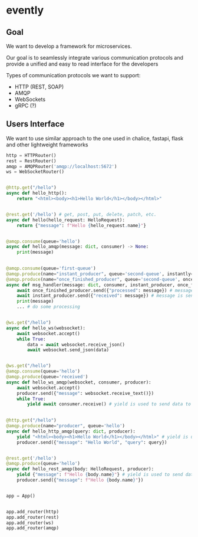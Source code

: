 # evently

## Goal

We want to develop a framework for microservices.

Our goal is to seamlessly integrate various communication protocols and provide a unified and easy to read interface for the developers

Types of communication protocols we want to support:
- HTTP (REST, SOAP)
- AMQP
- WebSockets
- gRPC (?)


## Users Interface
We want to use similar approach to the one used in chalice, fastapi, flask and other lightweight frameworks

```python
http = HTTPRouter()
rest = RestRouter()
amqp = AMQPRouter('amqp://localhost:5672')
ws = WebSocketRouter()


@http.get("/hello")
async def hello_http():
    return "<html><body><h1>Hello World</h1></body></html>"


@rest.get('/hello') # get, post, put, delete, patch, etc.
async def hello(hello_request: HelloRequest):
    return {"message": f"Hello {hello_request.name}"}


@amqp.consume(queue='hello')
async def hello_amqp(message: dict, consumer) -> None:
    print(message)
    

@amqp.consume(queue='first-queue')
@amqp.produce(name="instant_producer", queue='second-queue', instantly=True)
@amqp.produce(name="once_finished_producer", queue='second-queue', once_finished=True)
async def msg_handler(message: dict, consumer, instant_producer, once_finished_producer) -> None:
    await once_finished_producer.send({"processed": message}) # message is sent once the handler is finished
    await instant_producer.send({"received": message}) # message is sent instantly
    print(message)
    ... # do some processing


@ws.get("/hello")
async def hello_ws(websocket):
    await websocket.accept()
    while True:
        data = await websocket.receive_json()
        await websocket.send_json(data)


@ws.get("/hello")
@amqp.consume(queue='hello')
@amqp.produce(queue='received')
async def hello_ws_amqp(websocket, consumer, producer):
    await websocket.accept()
    producer.send({"message": websocket.receive_text()})
    while True:
        yield await consumer.receive() # yield is used to send data to the client over websocket
    

@http.get("/hello")
@amqp.produce(name="producer", queue='hello')
async def hello_http_amqp(query: dict, producer):
    yield "<html><body><h1>Hello World</h1></body></html>" # yield is used to send data to the client over http
    producer.send({"message": "Hello World", "query": query})


@rest.get('/hello')
@amqp.produce(queue='hello')
async def hello_rest_amqp(body: HelloRequest, producer):
    yield {"message": f"Hello {body.name}"} # yield is used to send data to the client over http
    producer.send({"message": f"Hello {body.name}"})


app = App()


app.add_router(http)
app.add_router(rest)
app.add_router(ws)
app.add_router(amqp)
```
